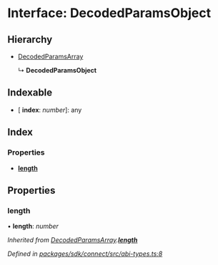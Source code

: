 # Interface: DecodedParamsObject

## Hierarchy

* [DecodedParamsArray](_abi_types_.decodedparamsarray.md)

  ↳ **DecodedParamsObject**

## Indexable

* \[ **index**: *number*\]: any

## Index

### Properties

* [__length__](_abi_types_.decodedparamsobject.md#__length__)

## Properties

###  __length__

• **__length__**: *number*

*Inherited from [DecodedParamsArray](_abi_types_.decodedparamsarray.md).[__length__](_abi_types_.decodedparamsarray.md#__length__)*

*Defined in [packages/sdk/connect/src/abi-types.ts:8](https://github.com/medhak1/celo-monorepo/blob/master/packages/sdk/connect/src/abi-types.ts#L8)*
